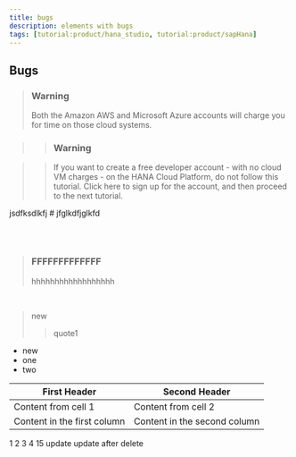 ```yaml
---
title: bugs
description: elements with bugs
tags: [tutorial:product/hana_studio, tutorial:product/sapHana]
---
```


## Bugs
>### Warning
>Both the Amazon AWS and Microsoft Azure accounts will charge you for time on those cloud systems.

> >### Warning

> >If you want to create a free developer account - with no cloud VM charges - on the HANA Cloud Platform, do not follow this tutorial.  Click here to sign up for the account, and then proceed to the next tutorial.

jsdfksdlkfj # jfglkdfjglkfd

```ruby

```

&nbsp;

>### FFFFFFFFFFFFF
> hhhhhhhhhhhhhhhhhh

&nbsp;

> new
>> quote1

- new
 - one
 - two



First Header | Second Header
------------ | -------------
Content from cell 1 | Content from cell 2
Content in the first column | Content in the second column

1
2
3
4
15 update
update after delete
